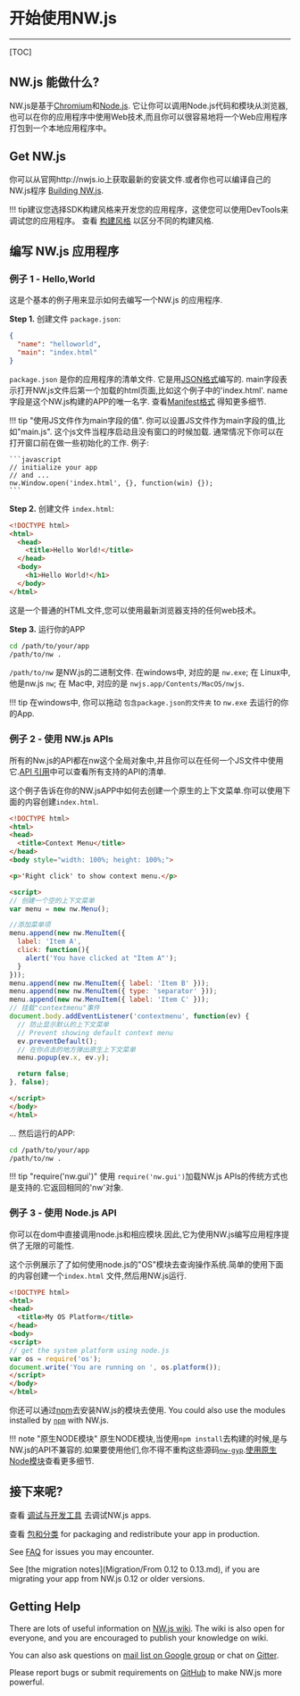 # 开始使用NW.js
---

[TOC]

## NW.js 能做什么?

NW.js是基于[Chromium](http://www.chromium.org)和[Node.js](http://nodejs.org/).
它让你可以调用Node.js代码和模块从浏览器,也可以在你的应用程序中使用Web技术,而且你可以很容易地将一个Web应用程序打包到一个本地应用程序中。

## Get NW.js

你可以从官网http://nwjs.io上获取最新的安装文件.或者你也可以编译自己的NW.js程序 [Building NW.js](https://github.com/wsqy182/nw.js/blob/nw25/docs/For%20Developers/Building%20NW.js.md).

!!! tip建议您选择SDK构建风格来开发您的应用程序，这使您可以使用DevTools来调试您的应用程序。
查看 [构建风格](https://github.com/wsqy182/nw.js/blob/nw25/docs/For%20Users/Advanced/Build%20Flavors.md) 以区分不同的构建风格.

## 编写 NW.js 应用程序

### 例子 1 - Hello,World

这是个基本的例子用来显示如何去编写一个NW.js 的应用程序.

**Step 1.** 创建文件 `package.json`:

```json
{
  "name": "helloworld",
  "main": "index.html"
}
```

`package.json` 是你的应用程序的清单文件. 它是用[JSON格式](http://www.json.org/)编写的. main字段表示打开NW.js文件后第一个加载的html页面,比如这个例子中的'index.html'.
name字段是这个NW.js构建的APP的唯一名字.
查看[Manifest格式](https://github.com/wsqy182/nw.js/blob/nw25/docs/References/Manifest%20Format.md) 得知更多细节.

!!! tip 
"使用JS文件作为main字段的值".
你可以设置JS文件作为main字段的值,比如"main.js".
这个js文件当程序启动且没有窗口的时候加载.
通常情况下你可以在打开窗口前在做一些初始化的工作.
例子:

    ```javascript
    // initialize your app
    // and ...
    nw.Window.open('index.html', {}, function(win) {});
    ```

**Step 2.** 创建文件 `index.html`:

```html
<!DOCTYPE html>
<html>
  <head>
    <title>Hello World!</title>
  </head>
  <body>
    <h1>Hello World!</h1>
  </body>
</html>
```

这是一个普通的HTML文件,您可以使用最新浏览器支持的任何web技术。

**Step 3.** 运行你的APP

```bash
cd /path/to/your/app
/path/to/nw .
```

`/path/to/nw` 是NW.js的二进制文件. 在windows中, 对应的是 `nw.exe`; 在 Linux中, 他是nw.js `nw`; 在 Mac中, 对应的是 `nwjs.app/Contents/MacOS/nwjs`.

!!! tip
    在windows中, 你可以拖动 `包含package.json的文件夹` to `nw.exe` 去运行的你的App.

### 例子 2 - 使用 NW.js APIs


所有的Nw.js的API都在nw这个全局对象中,并且你可以在任何一个JS文件中使用它.[API 引用](https://github.com/wsqy182/nw.js/blob/nw25/docs/index.md#references)中可以查看所有支持的API的清单.

这个例子告诉在你的NW.jsAPP中如何去创建一个原生的上下文菜单.你可以使用下面的内容创建`index.html`.

```html
<!DOCTYPE html>
<html>
<head>
  <title>Context Menu</title>
</head>
<body style="width: 100%; height: 100%;">

<p>'Right click' to show context menu.</p>

<script>
// 创建一个空的上下文菜单
var menu = new nw.Menu();

//添加菜单项
menu.append(new nw.MenuItem({
  label: 'Item A',
  click: function(){
    alert('You have clicked at "Item A"');
  }
}));
menu.append(new nw.MenuItem({ label: 'Item B' }));
menu.append(new nw.MenuItem({ type: 'separator' }));
menu.append(new nw.MenuItem({ label: 'Item C' }));
// 挂载"contextmenu"事件
document.body.addEventListener('contextmenu', function(ev) {
  // 防止显示默认的上下文菜单
  // Prevent showing default context menu
  ev.preventDefault();
  // 在你点击的地方弹出原生上下文菜单
  menu.popup(ev.x, ev.y);

  return false;
}, false);

</script>  
</body>
</html>
```

... 然后运行的APP:
```bash
cd /path/to/your/app
/path/to/nw .
```

!!! tip "require('nw.gui')"
使用 `require('nw.gui')`加载NW.js APIs的传统方式也是支持的.它返回相同的'nw'对象.

### 例子 3 - 使用 Node.js API

你可以在dom中直接调用node.js和相应模块.因此,它为使用NW.js编写应用程序提供了无限的可能性.

这个示例展示了了如何使用node.js的"OS"模块去查询操作系统.简单的使用下面的内容创建一个`index.html` 文件,然后用NW.js运行.


```html
<!DOCTYPE html>
<html>
<head>
  <title>My OS Platform</title>
</head>
<body>
<script>
// get the system platform using node.js
var os = require('os');
document.write('You are running on ', os.platform());
</script>
</body>
</html>
```

你还可以通过[npm](https://www.npmjs.com/)去安装NW.js的模块去使用.
You could also use the modules installed by [`npm`](https://www.npmjs.com/) with NW.js.

!!! note "原生NODE模块"
原生NODE模块,当使用`npm install`去构建的时候,是与NW.js的API不兼容的.如果要使用他们,你不得不重构这些源码[`nw-gyp`](https://github.com/nwjs/nw-gyp).[使用原生Node模块](https://github.com/wsqy182/nw.js/blob/nw25/docs/For%20Users/Advanced/Use%20Native%20Node%20Modules.md)查看更多细节.

## 接下来呢?

查看 [调试与开发工具](https://github.com/wsqy182/nw.js/blob/nw25/docs/For%20Users/Debugging%20with%20DevTools.md) 去调试NW.js apps.

查看 [包和分类](https://github.com/wsqy182/nw.js/blob/nw25/docs/For%20Users/Package%20and%20Distribute.md) for packaging and redistribute your app in production.

See [FAQ](FAQ.md) for issues you may encounter.

See [the migration notes](Migration/From 0.12 to 0.13.md), if you are migrating your app from NW.js 0.12 or older versions.

## Getting Help

There are lots of useful information on [NW.js wiki](https://github.com/nwjs/nw.js/wiki). The wiki is also open for everyone, and you are encouraged to publish your knowledge on wiki.

You can also ask questions on [mail list on Google group](https://groups.google.com/forum/#!forum/nwjs-general) or chat on [Gitter](https://gitter.im/nwjs/nw.js).

Please report bugs or submit requirements on [GitHub](https://github.com/nwjs/nw.js/issues) to make NW.js more powerful.
